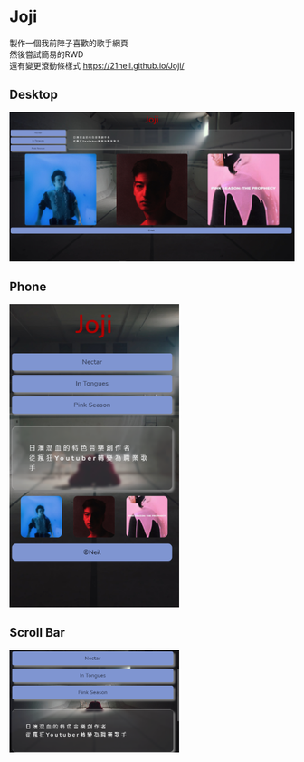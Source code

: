 # Joji
製作一個我前陣子喜歡的歌手網頁  
然後嘗試簡易的RWD  
還有變更滾動條樣式
https://21neil.github.io/Joji/

## Desktop

<img src=/preview/desktop.png width=800 />

## Phone

<img src=/preview/phone.png width=300 />

## Scroll Bar

<img src=/preview/scrollBar.png width=300 />
